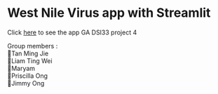 # West Nile Virus app with Streamlit
Click [here](https://dsi33-project4-group2.streamlit.app/) to see the app
GA DSI33 project 4

Group members : 
<br>
👨Tan Ming Jie
<br>
👨Liam Ting Wei
<br>
👩Maryam
<br>
👩Priscilla Ong
<br>
👨Jimmy Ong
<br>

